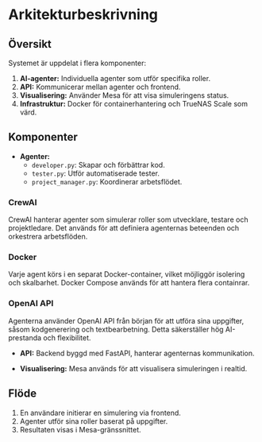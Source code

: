 # Arkitekturbeskrivning

## Översikt
Systemet är uppdelat i flera komponenter:
1. **AI-agenter:** Individuella agenter som utför specifika roller.
2. **API:** Kommunicerar mellan agenter och frontend.
3. **Visualisering:** Använder Mesa för att visa simuleringens status.
4. **Infrastruktur:** Docker för containerhantering och TrueNAS Scale som värd.

## Komponenter
- **Agenter:**
  - `developer.py`: Skapar och förbättrar kod.
  - `tester.py`: Utför automatiserade tester.
  - `project_manager.py`: Koordinerar arbetsflödet.

### CrewAI
CrewAI hanterar agenter som simulerar roller som utvecklare, testare och projektledare. Det används för att definiera agenternas beteenden och orkestrera arbetsflöden.

### Docker
Varje agent körs i en separat Docker-container, vilket möjliggör isolering och skalbarhet. Docker Compose används för att hantera flera containrar.

### OpenAI API
Agenterna använder OpenAI API från början för att utföra sina uppgifter, såsom kodgenerering och textbearbetning. Detta säkerställer hög AI-prestanda och flexibilitet.


- **API:**
  Backend byggd med FastAPI, hanterar agenternas kommunikation.

- **Visualisering:**
  Mesa används för att visualisera simuleringen i realtid.

## Flöde
1. En användare initierar en simulering via frontend.
2. Agenter utför sina roller baserat på uppgifter.
3. Resultaten visas i Mesa-gränssnittet.
